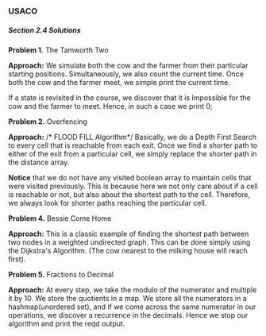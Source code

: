 ### USACO
##### Section 2.4 Solutions

**Problem 1.** The Tamworth Two

**Approach:**
We simulate both the cow and the farmer from their particular starting positions. 
Simultaneously, we also count the current time.
Once both the cow and the farmer meet, we simple print the current time.

If a state is revisited in the course, we discover that it is Impossible for the cow and the farmer to meet. Hence, in such a case we print 0;


**Problem 2.** Overfencing

**Approach:**
/* FLOOD FILL Algorithm*/
Basically, we do a Depth First Search to every cell that is reachable from each exit.
Once we find a shorter path to either of the exit from a particular cell, we simply replace the shorter path in the distance array.

**Notice** that we do not have any visited boolean array to maintain cells that were visited previously. This is because here we not only care about if a cell is reachable or not, but also about the shortest path to the cell. Therefore, we always look for shorter paths reaching the particular cell.


**Problem 4.** Bessie Come Home

**Approach:**
This is a classic example of finding the shortest path between two nodes in a weighted undirected graph.
This can be done simply using the Dijkstra's Algorithm. (The cow nearest to the milking house will reach first).


**Problem 5.** Fractions to Decimal

**Approach:**
At every step, we take the modulo of the numerator and multiple it by 10. 
We store the quotients in a map.
We store all the numerators in a hashmap(unordered set), and if we come across the same numerator in our operations, we discover a recurrence in the decimals. 
Hence we stop our algorithm and print the reqd output.